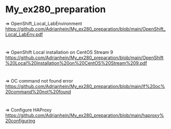 # My_ex280_preparation

=> OpenShift_Local_LabEnvironment
https://github.com/Adrianhein/My_ex280_preparation/blob/main/OpenShift_Local_LabEnv.pdf

#
=> OpenShift Local installation on CentOS Stream 9
https://github.com/Adrianhein/My_ex280_preparation/blob/main/OpenShift%20Local%20installation%20on%20CentOS%20Stream%209.pdf

#
=> OC command not found error
https://github.com/Adrianhein/My_ex280_preparation/blob/main/If%20oc%20command%20not%20found

#
=> Configure HAProxy 
https://github.com/Adrianhein/My_ex280_preparation/blob/main/haproxy%20configuring
#



